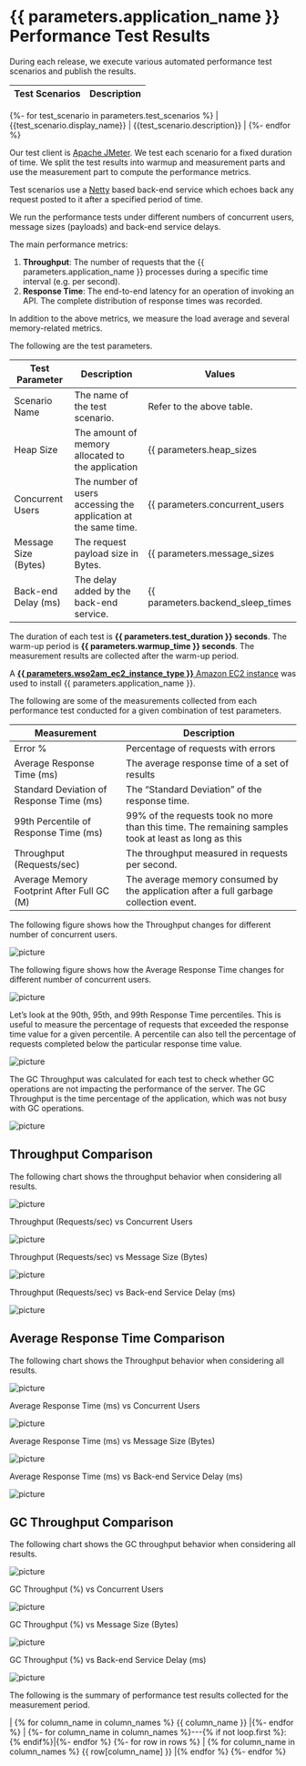 # {{ parameters.application_name }} Performance Test Results

During each release, we execute various automated performance test scenarios and publish the results.

| Test Scenarios | Description |
| --- | --- |
{%- for test_scenario in parameters.test_scenarios %}
| {{test_scenario.display_name}} | {{test_scenario.description}} |
{%- endfor %}

Our test client is [Apache JMeter](https://jmeter.apache.org/index.html). We test each scenario for a fixed duration of
time. We split the test results into warmup and measurement parts and use the measurement part to compute the
performance metrics.

Test scenarios use a [Netty](https://netty.io/) based back-end service which echoes back any request
posted to it after a specified period of time.

We run the performance tests under different numbers of concurrent users, message sizes (payloads) and back-end service
delays.

The main performance metrics:

1. **Throughput**: The number of requests that the {{ parameters.application_name }} processes during a specific time interval (e.g. per second).
2. **Response Time**: The end-to-end latency for an operation of invoking an API. The complete distribution of response times was recorded.

In addition to the above metrics, we measure the load average and several memory-related metrics.

The following are the test parameters.

| Test Parameter | Description | Values |
| --- | --- | --- |
| Scenario Name | The name of the test scenario. | Refer to the above table. |
| Heap Size | The amount of memory allocated to the application | {{ parameters.heap_sizes|join(', ') }} |
| Concurrent Users | The number of users accessing the application at the same time. | {{ parameters.concurrent_users|join(', ') }} |
| Message Size (Bytes) | The request payload size in Bytes. | {{ parameters.message_sizes|join(', ') }} |
| Back-end Delay (ms) | The delay added by the back-end service. | {{ parameters.backend_sleep_times|join(', ') }} |

The duration of each test is **{{ parameters.test_duration }} seconds**. The warm-up period is **{{ parameters.warmup_time }} seconds**.
The measurement results are collected after the warm-up period.

A [**{{ parameters.wso2am_ec2_instance_type }}** Amazon EC2 instance](https://aws.amazon.com/ec2/instance-types/) was used to install {{ parameters.application_name }}.

The following are some of the measurements collected from each performance test conducted for a given combination of
test parameters.

| Measurement | Description |
| --- | --- |
| Error % | Percentage of requests with errors |
| Average Response Time (ms) | The average response time of a set of results |
| Standard Deviation of Response Time (ms) | The “Standard Deviation” of the response time. |
| 99th Percentile of Response Time (ms) | 99% of the requests took no more than this time. The remaining samples took at least as long as this |
| Throughput (Requests/sec) | The throughput measured in requests per second. |
| Average Memory Footprint After Full GC (M) | The average memory consumed by the application after a full garbage collection event. |

The following figure shows how the Throughput changes for different number of concurrent users. 

![picture](all-comparison-plots/throughput_30ms_1KiB.png)

The following figure shows how the Average Response Time changes  for different number of concurrent users.

![picture](all-comparison-plots/average_time_30ms_1KiB.png)

Let’s look at the 90th, 95th, and 99th Response Time percentiles. This is useful to measure the percentage of requests that exceeded the response time value for a given percentile. A percentile can also tell the percentage of requests completed below the particular response time value.

![picture](all-comparison-plots/response_time_30ms_1KiB.png)

The GC Throughput was calculated for each test to check whether GC operations are not impacting the performance of the server. The GC Throughput is the time percentage of the application, which was not busy with GC operations. 

![picture](all-comparison-plots/gc_throughput_30ms_1KiB.png)

<h2>Throughput Comparison</h2>

The following chart shows the throughput behavior when considering all results.

![picture](all-comparison-plots/comparison_thrpt.png)

Throughput (Requests/sec) vs Concurrent Users

![picture](all-comparison-plots/lmplot_throughput_vs_concurrent_users_with_hue.png)

Throughput (Requests/sec) vs Message Size (Bytes)

![picture](all-comparison-plots/lmplot_throughput_vs_message_size_with_hue.png)

Throughput (Requests/sec) vs Back-end Service Delay (ms)

![picture](all-comparison-plots/lmplot_throughput_vs_sleep_time_with_hue.png)

<h2>Average Response Time Comparison</h2>


The following chart shows the Throughput behavior when considering all results.

![picture](all-comparison-plots/comparison_avgt.png)

Average Response Time (ms) vs Concurrent Users

![picture](all-comparison-plots/lmplot_average_time_vs_concurrent_users_with_hue.png)

Average Response Time (ms) vs Message Size (Bytes)

![picture](all-comparison-plots/lmplot_average_time_vs_message_size_with_hue.png)

Average Response Time (ms) vs Back-end Service Delay (ms)

![picture](all-comparison-plots/lmplot_average_time_vs_sleep_time_with_hue.png)

<h2>GC Throughput Comparison</h2>

The following chart shows the GC throughput behavior when considering all results.

![picture](all-comparison-plots/comparison_gc.png)

GC Throughput (%) vs Concurrent Users

![picture](all-comparison-plots/lmplot_gc_throughput_vs_concurrent_users_with_hue.png)

GC Throughput (%) vs Message Size (Bytes)

![picture](all-comparison-plots/lmplot_gc_throughput_vs_message_size_with_hue.png)

GC Throughput (%) vs Back-end Service Delay (ms)

![picture](all-comparison-plots/lmplot_gc_throughput_vs_sleep_time_with_hue.png)

The following is the summary of performance test results collected for the measurement period.

| {% for column_name in column_names %} {{ column_name }} |{%- endfor %}
| {%- for column_name in column_names %}---{% if not loop.first %}:{% endif%}|{%- endfor %}
{%- for row in rows %}
| {% for column_name in column_names %} {{ row[column_name] }} |{% endfor %}
{%- endfor %}